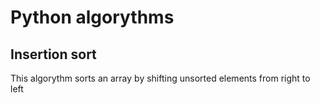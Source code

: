 # Python algorythms

## Insertion sort
This algorythm sorts an array by shifting unsorted elements from right to left  